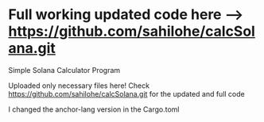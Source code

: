 # Full working updated code here --> https://github.com/sahilohe/calcSolana.git

Simple Solana Calculator Program

Uploaded only necessary files here! Check https://github.com/sahilohe/calcSolana.git for the updated and full code

I changed the anchor-lang version in the Cargo.toml
